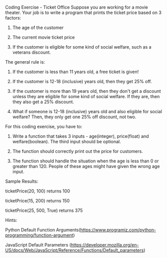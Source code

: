 Coding Exercise - Ticket Office
Suppose you are working for a movie theater. Your job is to write a program that prints the ticket price based on 3 factors:

1. The age of the customer

2. The current movie ticket price

3. If the customer is eligible for some kind of social welfare, such as a veterans discount.

The general rule is:

1. If the customer is less than 11 years old, a free ticket is given!

2. If the customer is 12-18 (inclusive) years old, then they get 25% off.

3. If the customer is more than 19 years old, then they don't get a discount unless they are eligible for some kind of social welfare. If they are, then they also get a 25% discount.

4. What if someone is 12-18 (inclusive) years old and also eligible for social welfare? Then, they only get one 25% off discount, not two.

For this coding exercise, you have to:

1. Write a function that takes 3 inputs - age(integer), price(float) and welfare(boolean). The third input should be optional.

2. The function should correctly print out the price for customers.

3. The function should handle the situation when the age is less than 0 or greater than 120. People of these ages might have given the wrong age input.

Sample Results:

ticketPrice(20, 100) returns 100

ticketPrice(15, 200) returns 150

ticketPrice(25, 500, True) returns 375

Hints:

Python Default Function Arguments(https://www.programiz.com/python-programming/function-argument)

JavaScript Default Parameters (https://developer.mozilla.org/en-US/docs/Web/JavaScript/Reference/Functions/Default_parameters)
